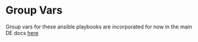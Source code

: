 # Group Vars    

Group vars for these ansible playbooks are incorporated for now in the main DE docs [here](https://github.com/angrygoat/DE/blob/unc-master/ansible/docs/AnnotatedGroupVars)